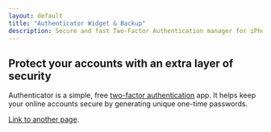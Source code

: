 ```yaml
---
layout: default
title: "Authenticator Widget & Backup"
description: Secure and fast Two-Factor Authentication manager for iPhone, iPad, iPod, Apple Watch and macOS.
---
```


<!-- here is body, header and footer is setted from layout: default -->

## Protect your accounts with an extra layer of security

Authenticator is a simple, free [two-factor authentication][two-factor-authentication] app. It helps keep your online accounts secure by generating unique one-time passwords.

[Link to another page](./index2.html).

<!-- variables -->

[learn-more]: https://en.wikipedia.org/wiki/Two-factor_authentication
[two-factor-authentication]: https://en.wikipedia.org/wiki/Two-factor_authentication
